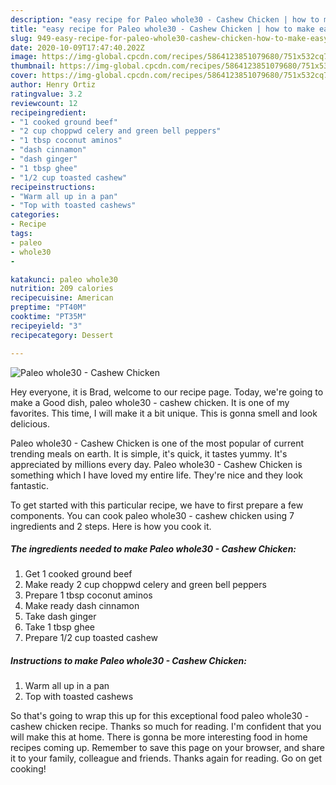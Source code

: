 ```yaml
---
description: "easy recipe for Paleo whole30 - Cashew Chicken | how to make easy Paleo whole30 - Cashew Chicken"
title: "easy recipe for Paleo whole30 - Cashew Chicken | how to make easy Paleo whole30 - Cashew Chicken"
slug: 949-easy-recipe-for-paleo-whole30-cashew-chicken-how-to-make-easy-paleo-whole30-cashew-chicken
date: 2020-10-09T17:47:40.202Z
image: https://img-global.cpcdn.com/recipes/5864123851079680/751x532cq70/paleo-whole30-cashew-chicken-recipe-main-photo.jpg
thumbnail: https://img-global.cpcdn.com/recipes/5864123851079680/751x532cq70/paleo-whole30-cashew-chicken-recipe-main-photo.jpg
cover: https://img-global.cpcdn.com/recipes/5864123851079680/751x532cq70/paleo-whole30-cashew-chicken-recipe-main-photo.jpg
author: Henry Ortiz
ratingvalue: 3.2
reviewcount: 12
recipeingredient:
- "1 cooked ground beef"
- "2 cup choppwd celery and green bell peppers"
- "1 tbsp coconut aminos"
- "dash cinnamon"
- "dash ginger"
- "1 tbsp ghee"
- "1/2 cup toasted cashew"
recipeinstructions:
- "Warm all up in a pan"
- "Top with toasted cashews"
categories:
- Recipe
tags:
- paleo
- whole30
- 

katakunci: paleo whole30  
nutrition: 209 calories
recipecuisine: American
preptime: "PT40M"
cooktime: "PT35M"
recipeyield: "3"
recipecategory: Dessert

---
```



![Paleo whole30 - Cashew Chicken](https://img-global.cpcdn.com/recipes/5864123851079680/751x532cq70/paleo-whole30-cashew-chicken-recipe-main-photo.jpg)

Hey everyone, it is Brad, welcome to our recipe page. Today, we're going to make a Good dish, paleo whole30 - cashew chicken. It is one of my favorites. This time, I will make it a bit unique. This is gonna smell and look delicious.

Paleo whole30 - Cashew Chicken is one of the most popular of current trending meals on earth. It is simple, it's quick, it tastes yummy. It's appreciated by millions every day. Paleo whole30 - Cashew Chicken is something which I have loved my entire life. They're nice and they look fantastic.




To get started with this particular recipe, we have to first prepare a few components. You can cook paleo whole30 - cashew chicken using 7 ingredients and 2 steps. Here is how you cook it.

<!--inarticleads1-->

##### The ingredients needed to make Paleo whole30 - Cashew Chicken:

1. Get 1 cooked ground beef
1. Make ready 2 cup choppwd celery and green bell peppers
1. Prepare 1 tbsp coconut aminos
1. Make ready dash cinnamon
1. Take dash ginger
1. Take 1 tbsp ghee
1. Prepare 1/2 cup toasted cashew




<!--inarticleads2-->

##### Instructions to make Paleo whole30 - Cashew Chicken:

1. Warm all up in a pan
1. Top with toasted cashews




So that's going to wrap this up for this exceptional food paleo whole30 - cashew chicken recipe. Thanks so much for reading. I'm confident that you will make this at home. There is gonna be more interesting food in home recipes coming up. Remember to save this page on your browser, and share it to your family, colleague and friends. Thanks again for reading. Go on get cooking!
